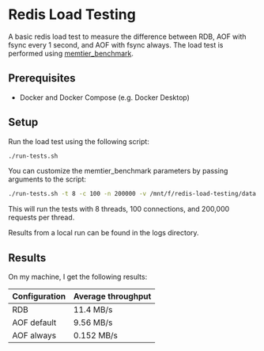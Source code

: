 # Redis Load Testing

A basic redis load test to measure the difference between RDB, AOF with fsync every 1 second, and AOF with fsync always. The load test is performed using [memtier_benchmark](https://github.com/RedisLabs/memtier_benchmark).

## Prerequisites

- Docker and Docker Compose (e.g. Docker Desktop)

## Setup

Run the load test using the following script:

```bash
./run-tests.sh
```

You can customize the memtier_benchmark parameters by passing arguments to the script:

```bash
./run-tests.sh -t 8 -c 100 -n 200000 -v /mnt/f/redis-load-testing/data
```

This will run the tests with 8 threads, 100 connections, and 200,000 requests per thread.

Results from a local run can be found in the logs directory.

## Results

On my machine, I get the following results:

| Configuration | Average throughput |
|---------------|--------------------|
| RDB           | 11.4 MB/s          |
| AOF default   |  9.56 MB/s         |
| AOF always    |  0.152 MB/s        |
